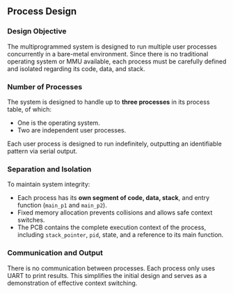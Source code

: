 ## Process Design

### Design Objective

The multiprogrammed system is designed to run multiple user processes concurrently in a bare-metal environment. Since there is no traditional operating system or MMU available, each process must be carefully defined and isolated regarding its code, data, and stack.

### Number of Processes

The system is designed to handle up to **three processes** in its process table, of which:

* One is the operating system.
* Two are independent user processes.

Each user process is designed to run indefinitely, outputting an identifiable pattern via serial output.

### Separation and Isolation

To maintain system integrity:

* Each process has its **own segment of code, data, stack**, and entry function (`main_p1` and `main_p2`).
* Fixed memory allocation prevents collisions and allows safe context switches.
* The PCB contains the complete execution context of the process, including `stack_pointer`, `pid`, state, and a reference to its main function.

### Communication and Output

There is no communication between processes. Each process only uses UART to print results. This simplifies the initial design and serves as a demonstration of effective context switching.
